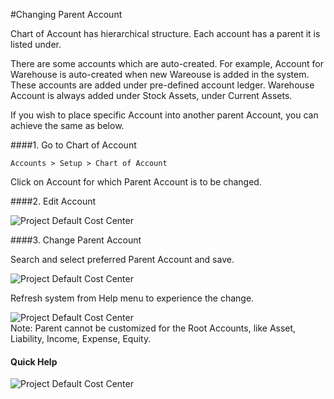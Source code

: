 #Changing Parent Account

Chart of Account has hierarchical structure. Each account has a parent it is listed under. 

There are some accounts which are auto-created. For example, Account for Warehouse is auto-created when new Wareouse is added in the system. These accounts are added under pre-defined account ledger. Warehouse Account is always added under Stock Assets, under Current Assets.

If you wish to place specific Account into another parent Account, you can achieve the same as below.

####1. Go to Chart of Account

`Accounts > Setup > Chart of Account`

Click on Account for which Parent Account is to be changed.

####2. Edit Account

<img alt="Project Default Cost Center" class="screenshot" src="{{docs_base_url}}/assets/img/articles/change-parent-2.png"> 

####3. Change Parent Account

Search and select preferred Parent Account and save.

<img alt="Project Default Cost Center" class="screenshot" src="{{docs_base_url}}/assets/img/articles/change-parent-3.png">

Refresh system from Help menu to experience the change.

<img alt="Project Default Cost Center" class="screenshot" src="{{docs_base_url}}/assets/img/articles/change-parent-4.png">

<div class="well"> Note: Parent cannot be customized for the Root Accounts, like Asset, Liability, Income, Expense, Equity.</div>

#### Quick Help

<img alt="Project Default Cost Center" class="screenshot" src="{{docs_base_url}}/assets/img/articles/change-parent-account-1.gif">

<!-- markdown -->